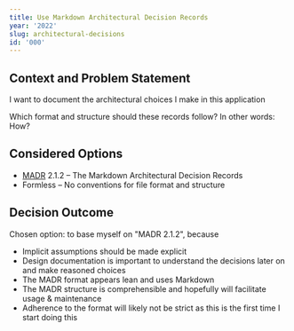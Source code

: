 ```yaml
---
title: Use Markdown Architectural Decision Records
year: '2022'
slug: architectural-decisions
id: '000'
---
```


## Context and Problem Statement

I want to document the architectural choices I make in this application

Which format and structure should these records follow? In other words: How?

## Considered Options

- [MADR](https://adr.github.io/madr/) 2.1.2 – The Markdown Architectural Decision Records
- Formless – No conventions for file format and structure

## Decision Outcome

Chosen option: to base myself on "MADR 2.1.2", because

- Implicit assumptions should be made explicit
- Design documentation is important to understand the decisions later on and make reasoned choices
- The MADR format appears lean and uses Markdown
- The MADR structure is comprehensible and hopefully will facilitate usage & maintenance
- Adherence to the format will likely not be strict as this is the first time I start doing this
